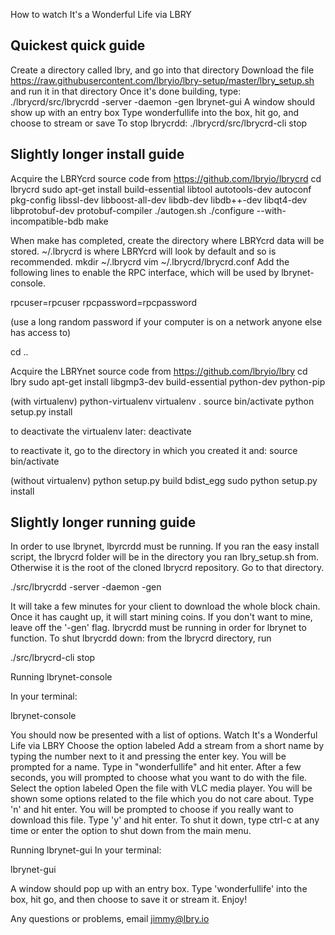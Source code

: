 How to watch It's a Wonderful Life via LBRY

Quickest quick guide
--------------------

Create a directory called lbry, and go into that directory
Download the file https://raw.githubusercontent.com/lbryio/lbry-setup/master/lbry_setup.sh and run it in that directory
Once it's done building, type:
./lbrycrd/src/lbrycrdd -server -daemon -gen
lbrynet-gui
A window should show up with an entry box
Type wonderfullife into the box, hit go, and choose to stream or save
To stop lbrycrdd:
./lbrycrd/src/lbrycrd-cli stop

Slightly longer install guide
-----------------------------

Acquire the LBRYcrd source code from https://github.com/lbryio/lbrycrd
cd lbrycrd
sudo apt-get install build-essential libtool autotools-dev autoconf pkg-config libssl-dev libboost-all-dev libdb-dev libdb++-dev libqt4-dev libprotobuf-dev protobuf-compiler
./autogen.sh
./configure --with-incompatible-bdb
make

When make has completed, create the directory where LBRYcrd data will be stored. ~/.lbrycrd is where LBRYcrd will look by default and so is recommended.
mkdir ~/.lbrycrd
vim ~/.lbrycrd/lbrycrd.conf
Add the following lines to enable the RPC interface, which will be used by lbrynet-console.

rpcuser=rpcuser
rpcpassword=rpcpassword

(use a long random password if your computer is on a network anyone else has access to)

cd ..

Acquire the LBRYnet source code from https://github.com/lbryio/lbry
cd lbry
sudo apt-get install libgmp3-dev build-essential python-dev python-pip

(with virtualenv)
python-virtualenv
virtualenv .
source bin/activate
python setup.py install

to deactivate the virtualenv later:
deactivate

to reactivate it, go to the directory in which you created it and:
source bin/activate

(without virtualenv)
python setup.py build bdist_egg
sudo python setup.py install

Slightly longer running guide
-----------------------------

In order to use lbrynet, lbyrcrdd must be running.
If you ran the easy install script, the lbrycrd folder will be in the directory you ran lbry_setup.sh from. Otherwise it is the root of the cloned lbrycrd repository. Go to that directory.

./src/lbrycrdd -server -daemon -gen

It will take a few minutes for your client to download the whole block chain.
Once it has caught up, it will start mining coins. If you don't want to mine, leave off the '-gen' flag.
lbrycrdd must be running in order for lbrynet to function.
To shut lbrycrdd down: from the lbrycrd directory, run

 ./src/lbrycrd-cli stop

Running lbrynet-console

In your terminal:

lbrynet-console

You should now be presented with a list of options.
Watch It's a Wonderful Life via LBRY
Choose the option labeled Add a stream from a short name by typing the number next to it and pressing the enter key.
You will be prompted for a name. Type in "wonderfullife" and hit enter.
After a few seconds, you will prompted to choose what you want to do with the file.
Select the option labeled Open the file with VLC media player.
You will be shown some options related to the file which you do not care about. Type 'n' and hit enter.
You will be prompted to choose if you really want to download this file. Type 'y' and hit enter.
To shut it down, type ctrl-c at any time or enter the option to shut down from the main menu.

Running lbrynet-gui
In your terminal:

lbrynet-gui

A window should pop up with an entry box. Type 'wonderfullife' into the box, hit go, and then choose to save it or stream it.
Enjoy!

Any questions or problems, email jimmy@lbry.io